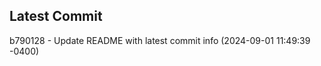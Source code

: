 
## Latest Commit
b790128 - Update README with latest commit info (2024-09-01 11:49:39 -0400) <Yunxi-Zhou>
